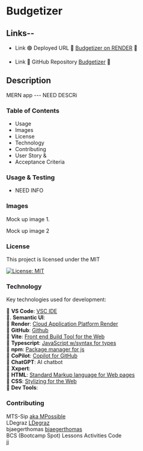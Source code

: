 # Budgetizer

## Links--

- Link 🟢 Deployed URL 🔹 [Budgetizer on RENDER](https:---) 🔹

- Link 🔴 GitHub Repository [Budgetizer](https://github.com/MTS-sip/Budgetizer) 🔴

## Description

MERN app --- NEED DESCRi

### Table of Contents

- Usage
- Images
- License
- Technology
- Contributing
- User Story &
- Acceptance Criteria

### Usage & Testing

- NEED INFO

### Images

Mock up image 1.

Mock up image 2

### License

This project is licensed under the MIT<br>

[![License: MIT](https://img.shields.io/badge/License-MIT-yellow.svg)](https://opensource.org/licenses/MIT)

### Technology

Key technologies used for development:

🔹 **VS Code**: [VSC IDE](https://code.visualstudio.com/)<br>
🔹. **Semantic UI**:<br>
🔹 **Render**: [Cloud Application Platform Render](https://render.com/)<br>
🔹 **GitHub**: [Github](https://github.com/)<br>
🔹 **Vite**: [ Front end Build Tool for the Web](https://vite.dev/)<br>
🔹 **Typescript**: [JavaScript w/syntax for types ](https://www.w3schools.com/typescript/typescript_intro.php)<br>
🔹 **npm**: [Package manager for js](https://www.npmjs.com/)<br>
🔹 **CoPilot**: [Copilot for GitHub](https://github.com/features/copilot?ef_id=_k_Cj0KCQjw4v6-BhDuARIsALprm30F26jOBa_tX-MdbRzSHmPNFiQCmfhZXt1XYobPc8mf7E3NM44SAmQaAipREALw_wcB_k_&OCID=AIDcmmb150vbv1_SEM__k_Cj0KCQjw4v6-BhDuARIsALprm30F26jOBa_tX-MdbRzSHmPNFiQCmfhZXt1XYobPc8mf7E3NM44SAmQaAipREALw_wcB_k_&gad_source=1&gclid=Cj0KCQjw4v6-BhDuARIsALprm30F26jOBa_tX-MdbRzSHmPNFiQCmfhZXt1XYobPc8mf7E3NM44SAmQaAipREALw_wcB)<br>
🔹 **ChatGPT**: AI chatbot<br>
🔹 **Xxpert**: <br>
🔹 **HTML**: [Standard Markup language for Web pages](https://www.w3schools.com/html/)<br>
🔹 **CSS**: [Stylizing for the Web](https://www.w3schools.com/css/)<br>
🔹 **Dev Tools**:

### Contributing

MTS-Sip [aka MPossible](https://github.com/MTS-sip)<br>
LDegraz [LDegraz](https://github.com/LDegraz)<br>
bjaegerthomas [bjaegerthomas ](https://github.com/bjaegerthomas)<br>
BCS (Bootcamp Spot) Lessons Activities Code<br>jj
